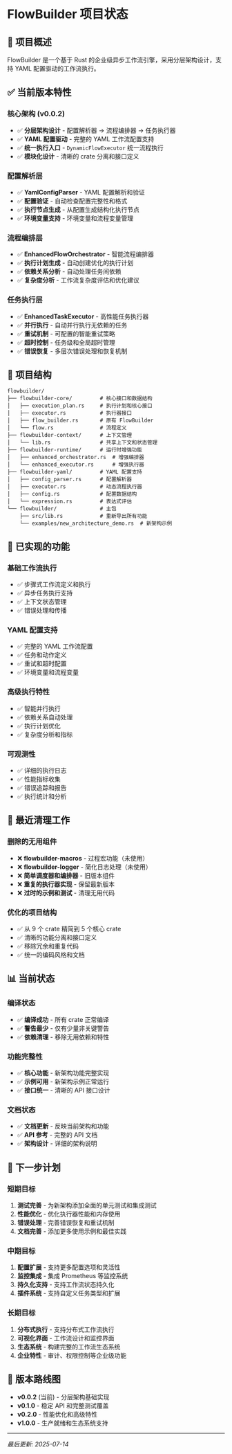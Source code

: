 # FlowBuilder 项目状态

## 🎯 项目概述

FlowBuilder 是一个基于 Rust 的企业级异步工作流引擎，采用分层架构设计，支持 YAML 配置驱动的工作流执行。

## ✅ 当前版本特性

### 核心架构 (v0.0.2)

-   ✅ **分层架构设计** - 配置解析器 → 流程编排器 → 任务执行器
-   ✅ **YAML 配置驱动** - 完整的 YAML 工作流配置支持
-   ✅ **统一执行入口** - `DynamicFlowExecutor` 统一流程执行
-   ✅ **模块化设计** - 清晰的 crate 分离和接口定义

### 配置解析层

-   ✅ **YamlConfigParser** - YAML 配置解析和验证
-   ✅ **配置验证** - 自动检查配置完整性和格式
-   ✅ **执行节点生成** - 从配置生成结构化执行节点
-   ✅ **环境变量支持** - 环境变量和流程变量管理

### 流程编排层

-   ✅ **EnhancedFlowOrchestrator** - 智能流程编排器
-   ✅ **执行计划生成** - 自动创建优化的执行计划
-   ✅ **依赖关系分析** - 自动处理任务间依赖
-   ✅ **复杂度分析** - 工作流复杂度评估和优化建议

### 任务执行层

-   ✅ **EnhancedTaskExecutor** - 高性能任务执行器
-   ✅ **并行执行** - 自动并行执行无依赖的任务
-   ✅ **重试机制** - 可配置的智能重试策略
-   ✅ **超时控制** - 任务级和全局超时管理
-   ✅ **错误恢复** - 多层次错误处理和恢复机制

## 📁 项目结构

```
flowbuilder/
├── flowbuilder-core/         # 核心接口和数据结构
│   ├── execution_plan.rs     # 执行计划和核心接口
│   ├── executor.rs           # 执行器接口
│   ├── flow_builder.rs       # 原有 FlowBuilder
│   └── flow.rs               # 流程定义
├── flowbuilder-context/      # 上下文管理
│   └── lib.rs                # 共享上下文和状态管理
├── flowbuilder-runtime/      # 运行时增强功能
│   ├── enhanced_orchestrator.rs  # 增强编排器
│   └── enhanced_executor.rs      # 增强执行器
├── flowbuilder-yaml/         # YAML 配置支持
│   ├── config_parser.rs      # 配置解析器
│   ├── executor.rs           # 动态流程执行器
│   ├── config.rs             # 配置数据结构
│   └── expression.rs         # 表达式评估
└── flowbuilder/              # 主包
    ├── src/lib.rs            # 重新导出所有功能
    └── examples/new_architecture_demo.rs  # 新架构示例
```

## 🚀 已实现的功能

### 基础工作流执行

-   ✅ 步骤式工作流定义和执行
-   ✅ 异步任务执行支持
-   ✅ 上下文状态管理
-   ✅ 错误处理和传播

### YAML 配置支持

-   ✅ 完整的 YAML 工作流配置
-   ✅ 任务和动作定义
-   ✅ 重试和超时配置
-   ✅ 环境变量和流程变量

### 高级执行特性

-   ✅ 智能并行执行
-   ✅ 依赖关系自动处理
-   ✅ 执行计划优化
-   ✅ 复杂度分析和指标

### 可观测性

-   ✅ 详细的执行日志
-   ✅ 性能指标收集
-   ✅ 错误追踪和报告
-   ✅ 执行统计和分析

## 🧹 最近清理工作

### 删除的无用组件

-   ❌ **flowbuilder-macros** - 过程宏功能（未使用）
-   ❌ **flowbuilder-logger** - 简化日志处理（未使用）
-   ❌ **简单调度器和编排器** - 旧版本组件
-   ❌ **重复的执行器实现** - 保留最新版本
-   ❌ **过时的示例和测试** - 清理无用代码

### 优化的项目结构

-   ✅ 从 9 个 crate 精简到 5 个核心 crate
-   ✅ 清晰的功能分离和接口定义
-   ✅ 移除冗余和重复代码
-   ✅ 统一的编码风格和文档

## 📊 当前状态

### 编译状态

-   ✅ **编译成功** - 所有 crate 正常编译
-   ✅ **警告最少** - 仅有少量非关键警告
-   ✅ **依赖清理** - 移除无用依赖和特性

### 功能完整性

-   ✅ **核心功能** - 新架构功能完整实现
-   ✅ **示例可用** - 新架构示例正常运行
-   ✅ **接口统一** - 清晰的 API 接口设计

### 文档状态

-   ✅ **文档更新** - 反映当前架构和功能
-   ✅ **API 参考** - 完整的 API 文档
-   ✅ **架构设计** - 详细的架构说明

## 🔮 下一步计划

### 短期目标

1. **测试完善** - 为新架构添加全面的单元测试和集成测试
2. **性能优化** - 优化执行器性能和内存使用
3. **错误处理** - 完善错误恢复和重试机制
4. **文档完善** - 添加更多使用示例和最佳实践

### 中期目标

1. **配置扩展** - 支持更多配置选项和灵活性
2. **监控集成** - 集成 Prometheus 等监控系统
3. **持久化支持** - 支持工作流状态持久化
4. **插件系统** - 支持自定义任务类型和扩展

### 长期目标

1. **分布式执行** - 支持分布式工作流执行
2. **可视化界面** - 工作流设计和监控界面
3. **生态系统** - 构建完整的工作流生态系统
4. **企业特性** - 审计、权限控制等企业级功能

## 🎯 版本路线图

-   **v0.0.2** (当前) - 分层架构基础实现
-   **v0.1.0** - 稳定 API 和完整测试覆盖
-   **v0.2.0** - 性能优化和高级特性
-   **v1.0.0** - 生产就绪和生态系统支持

---

_最后更新: 2025-07-14_
